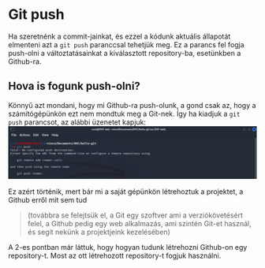 # Git push

Ha szeretnénk a commit-jainkat, és ezzel a kódunk aktuális állapotát elmenteni azt a `git push` paranccsal tehetjük meg.
Ez a parancs fel fogja push-olni a változtatásainkat a kiválasztott repository-ba, esetünkben a Github-ra.

## Hova is fogunk push-olni?

Könnyű azt mondani, hogy mi Github-ra push-olunk, a gond csak az, hogy a számítógépünkön ezt nem mondtuk meg a Git-nek.
Így ha kiadjuk a `git push` parancsot, az alábbi üzenetet kapjuk:
![1wrong-push](img/06-git-push/1.wrong-push.png) <br>

Ez azért történik, mert bár mi a saját gépünkön létrehoztuk a projektet, a Github erről mit sem tud
> (továbbra se felejtsük el, a Git egy szoftver ami a verziókövetésért felel, a Github pedig egy web alkalmazás,
ami szintén Git-et használ, és segít nekünk a projektjeink kezelésében)

A 2-es pontban már láttuk, hogy hogyan tudunk létrehozni Github-on egy repository-t. Most az ott létrehozott repository-t fogjuk használni.
